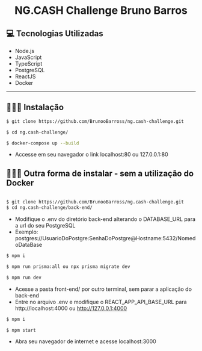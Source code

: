 <p align="center">
  <h1 align="center">
    NG.CASH Challenge Bruno Barros
  </h1>
</p>

## 💻 Tecnologias Utilizadas

- Node.js
- JavaScript
- TypeScript
- PostgreSQL
- ReactJS
- Docker

---

## 👨🏻‍💻 Instalação

```bash
$ git clone https://github.com/BrunooBarross/ng.cash-challenge.git

$ cd ng.cash-challenge/

$ docker-compose up --build
```

 - Accesse em seu navegador o link localhost:80 ou 127.0.0.1:80
 
 ## 💁🏻‍♂️ Outra forma de instalar - sem a utilização do Docker

```bash

$ git clone https://github.com/BrunooBarross/ng.cash-challenge.git
$ cd ng.cash-challenge/back-end/

```

  - Modifique o .env do diretório back-end alterando o DATABASE_URL para a url do seu PostgreSQL
  - Exemplo: postgres://UsuarioDoPostgre:SenhaDoPostgre@Hostname:5432/NomedoDataBase
 

 ```bash
$ npm i

$ npm run prisma:all ou npx prisma migrate dev

$ npm run dev

```
 - Acesse a pasta front-end/ por outro terminal, sem parar a aplicação do back-end
 - Entre no arquivo .env e modifique o REACT_APP_API_BASE_URL para  http://localhost:4000 ou http://127.0.0.1:4000
 
 
  ```bash
$ npm i

$ npm start
```
 
  - Abra seu navegador de internet e acesse localhost:3000